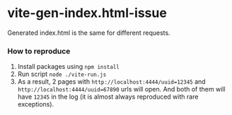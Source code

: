 # vite-gen-index.html-issue
Generated index.html is the same for different requests.

### How to reproduce

1. Install packages using `npm install`
2. Run script `node ./vite-run.js`
3. As a result, 2 pages with `http://localhost:4444/uuid=12345` and `http://localhost:4444/uuid=67890` urls will open. And both of them will have `12345` in the log (it is almost always reproduced with rare exceptions).
